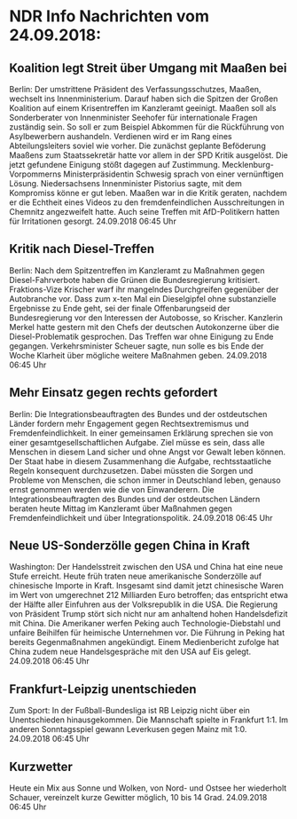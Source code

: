# NDR Info Nachrichten vom 24.09.2018:


## Koalition legt Streit über Umgang mit Maaßen bei
Berlin: Der umstrittene Präsident des Verfassungsschutzes, Maaßen, wechselt ins Innenministerium. Darauf haben sich die Spitzen der Großen Koalition auf einem Krisentreffen im Kanzleramt geeinigt. Maaßen soll als Sonderberater von Innenminister Seehofer für internationale Fragen zuständig sein. So soll er zum Beispiel Abkommen für die Rückführung von Asylbewerbern aushandeln. Verdienen wird er im Rang eines Abteilungsleiters soviel wie vorher. Die zunächst geplante Beföderung Maaßens zum Staatssekretär hatte vor allem in der SPD Kritik ausgelöst. Die jetzt gefundene Einigung stößt dagegen auf Zustimmung. Mecklenburg-Vorpommerns Ministerpräsidentin Schwesig sprach von einer vernünftigen Lösung. Niedersachsens Innenminister Pistorius sagte, mit dem Kompromiss könne er gut leben. Maaßen war in die Kritik geraten, nachdem er die Echtheit eines Videos zu den fremdenfeindlichen Ausschreitungen in Chemnitz angezweifelt hatte. Auch seine Treffen mit AfD-Politikern hatten für Irritationen gesorgt. 24.09.2018 06:45 Uhr 

## Kritik nach Diesel-Treffen
Berlin: Nach dem Spitzentreffen im Kanzleramt zu Maßnahmen gegen Diesel-Fahrverbote haben die Grünen die Bundesregierung kritisiert. Fraktions-Vize Krischer warf ihr mangelndes Durchgreifen gegenüber der Autobranche vor. Dass zum x-ten Mal ein Dieselgipfel ohne substanzielle Ergebnisse zu Ende geht, sei der finale Offenbarungseid der Bundesregierung vor den Interessen der Autobosse, so Krischer. Kanzlerin Merkel hatte gestern mit den Chefs der deutschen Autokonzerne über die Diesel-Problematik gesprochen. Das Treffen war ohne Einigung zu Ende gegangen. Verkehrsminister Scheuer sagte, nun solle es bis Ende der Woche Klarheit über mögliche weitere Maßnahmen geben. 24.09.2018 06:45 Uhr 

## Mehr Einsatz gegen rechts gefordert
Berlin:	Die Integrationsbeauftragten des Bundes und der ostdeutschen Länder fordern mehr Engagement gegen Rechtsextremismus und Fremdenfeindlichkeit. In einer gemeinsamen Erklärung sprechen sie von einer gesamtgesellschaftlichen Aufgabe. Ziel müsse es sein, dass alle Menschen in diesem Land sicher und ohne Angst vor Gewalt leben können. Der Staat habe in diesem Zusammenhang die Aufgabe, rechtsstaatliche Regeln konsequent durchzusetzen. Dabei müssten die Sorgen und Probleme von Menschen, die schon immer in Deutschland leben, genauso ernst genommen werden wie die von Einwanderern. Die Integrationsbeauftragten des Bundes und der ostdeutschen Ländern beraten heute Mittag im Kanzleramt über Maßnahmen gegen Fremdenfeindlichkeit und über Integrationspolitik. 24.09.2018 06:45 Uhr 

## Neue US-Sonderzölle gegen China in Kraft
Washington:	Der Handelsstreit zwischen den USA und China hat eine neue Stufe erreicht. Heute früh traten neue amerikanische Sonderzölle auf chinesische Importe in Kraft. Insgesamt sind damit jetzt chinesische Waren im Wert von umgerechnet 212 Milliarden Euro betroffen; das entspricht etwa der Hälfte aller Einfuhren aus der Volksrepublik in die USA. Die Regierung von Präsident Trump stört sich nicht nur am anhaltend hohen Handelsdefizit mit China. Die Amerikaner werfen Peking auch Technologie-Diebstahl und unfaire Beihilfen für heimische Unternehmen vor. Die Führung in Peking hat bereits Gegenmaßnahmen angekündigt. Einem Medienbericht zufolge hat China zudem neue Handelsgespräche mit den USA auf Eis gelegt. 24.09.2018 06:45 Uhr 

## Frankfurt-Leipzig unentschieden
Zum Sport: In der Fußball-Bundesliga ist RB Leipzig nicht über ein Unentschieden hinausgekommen. Die Mannschaft spielte in Frankfurt 1:1. Im anderen Sonntagsspiel gewann Leverkusen gegen Mainz mit 1:0. 24.09.2018 06:45 Uhr 

## Kurzwetter
Heute ein Mix aus Sonne und Wolken, von Nord- und Ostsee her wiederholt Schauer, vereinzelt kurze Gewitter möglich, 10 bis 14 Grad. 24.09.2018 06:45 Uhr 

